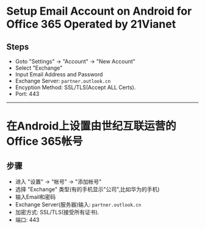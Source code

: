 # Setup Email Account on Android for Office 365 Operated by 21Vianet

## Steps
* Goto "Settings" -> "Account" -> "New Account"
* Select "Exchange"
* Input Email Address and Password
* Exchange Server: `partner.outlook.cn`
* Encyption Method: SSL/TLS(Accept ALL Certs).
* Port: 443

-----------------------------------------------

# 在Android上设置由世纪互联运营的Office 365帐号

## 步骤
* 进入 "设置" -> "帐号" -> "添加帐号"
* 选择 "Exchange" 类型(有的手机显示"公司",比如华为的手机)
* 输入Email和密码
* Exchange Server(服务器)输入: `partner.outlook.cn`
* 加密方式: SSL/TLS(接受所有证书).
* 端口: 443
